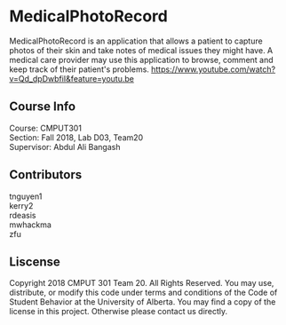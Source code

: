# MedicalPhotoRecord
MedicalPhotoRecord is an application that allows a patient to capture photos of their skin and take notes of medical issues they might have. A medical care provider may use this application to browse, comment and keep track of their patient's problems. 
https://www.youtube.com/watch?v=Qd_dpDwbfiI&feature=youtu.be

## Course Info
Course: CMPUT301\
Section: Fall 2018, Lab D03, Team20\
Supervisor: Abdul Ali Bangash

## Contributors
tnguyen1\
kerry2\
rdeasis\
mwhackma\
zfu

## Liscense
Copyright 2018 CMPUT 301 Team 20. All Rights Reserved. You may use, distribute, or modify this code under terms and conditions of the Code of Student Behavior at the University of Alberta. You may find a copy of the license in this project. Otherwise please contact us directly.
